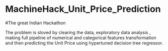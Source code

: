 # MachineHack_Unit_Price_Prediction
#The great Indian Hackathon

The problem is sloved by clearing the data, exploratory data analysis ,
making full pipeline of numerical and categorical features transformation and then predicting the Unit Price using hypertuned decision tree regressor.

